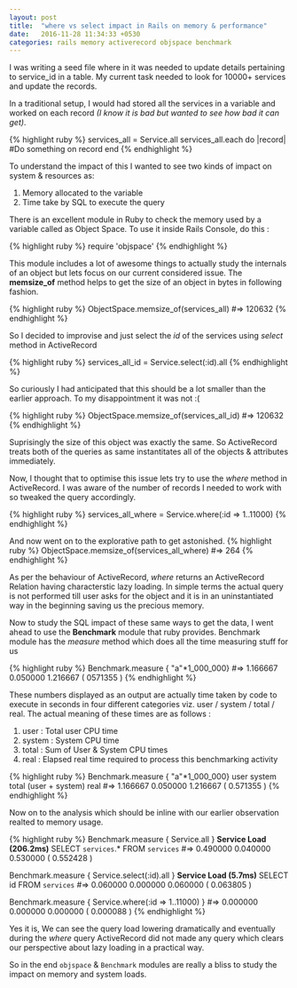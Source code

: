 ```yaml
---
layout: post
title:  "where vs select impact in Rails on memory & performance"
date:   2016-11-28 11:34:33 +0530
categories: rails memory activerecord objspace benchmark
---
```

I was writing a seed file where in it was needed to update details pertaining to service_id in a table. My current task needed to look for 10000+ services and update the records.

In a traditional setup, I would had stored all the services in a variable and worked on each record *(I know it is bad but wanted to see how bad it can get)*.

{% highlight ruby %}
services_all = Service.all
services_all.each do |record|
 #Do something on record
end
{% endhighlight %}

To understand the impact of this I wanted to see two kinds of impact on system & resources as:
1. Memory allocated to the variable
2. Time take by SQL to execute the query

There is an excellent module in Ruby to check the memory used by a variable called as Object Space.
To use it inside Rails Console, do this :

{% highlight ruby %}
require 'objspace'
{% endhighlight %}

This module includes a lot of awesome things to actually study the internals of an object but lets focus on our current considered issue. The **memsize_of** method helps to get the size of an object in bytes in following fashion.

{% highlight ruby %}
ObjectSpace.memsize_of(services_all)
#=> 120632
{% endhighlight %}

So I decided to improvise and just select the *id* of the services using *select* method in ActiveRecord

{% highlight ruby %}
services_all_id = Service.select(:id).all
{% endhighlight %}

So curiously I had anticipated that this should be a lot smaller than the earlier approach. To my disappointment it was not :(

{% highlight ruby %}
ObjectSpace.memsize_of(services_all_id)
#=> 120632
{% endhighlight %}

Suprisingly the size of this object was exactly the same. So ActiveRecord treats both of the queries as same instantitates all of the objects & attributes immediately.

Now, I thought that to optimise this issue lets try to use the *where* method in ActiveRecord.
I was aware of the number of records I needed to work with so tweaked the query accordingly.

{% highlight ruby %}
services_all_where = Service.where(:id => 1..11000)
{% endhighlight %}

And now went on to the explorative path to get astonished.
{% highlight ruby %}
ObjectSpace.memsize_of(services_all_where)
#=> 264
{% endhighlight %}

As per the behaviour of ActiveRecord, *where* returns an ActiveRecord Relation having characterstic lazy loading. In simple terms the actual query is not performed till user asks for the object and it is in an uninstantiated way in the beginning saving us the precious memory.

Now to study the SQL impact of these same ways to get the data, I went ahead to use the **Benchmark** module that ruby provides.
Benchmark module has the *measure* method which does all the time measuring stuff for us

{% highlight ruby %}
Benchmark.measure { "a"*1_000_000}
#=> 1.166667 0.050000 1.216667 ( 0571355 )
{% endhighlight %}

These numbers displayed as an output are actually time taken by code to execute in seconds in four different categories viz. user / system / total / real. The actual meaning of these times are as follows :
1. user : Total user CPU time
2. system : System CPU time
3. total : Sum of User & System CPU times
4. real : Elapsed real time required to process this benchmarking activity

{% highlight ruby %}
Benchmark.measure { "a"*1_000_000}
       user        system    total (user + system)      real
#=>   1.166667    0.050000          1.216667        ( 0.571355 )
{% endhighlight %}

Now on to the analysis which should be inline with our earlier observation realted to memory usage.

{% highlight ruby %}
Benchmark.measure { Service.all }
**Service Load (206.2ms)** SELECT `services`.* FROM `services`
#=> 0.490000  0.040000  0.530000  ( 0.552428 )

Benchmark.measure { Service.select(:id).all }
**Service Load (5.7ms)** SELECT id FROM `services`
#=> 0.060000  0.000000  0.060000  ( 0.063805 )

Benchmark.measure { Service.where(:id => 1..11000) }
#=> 0.000000  0.000000  0.000000  ( 0.000088 )
{% endhighlight %}

Yes it is, We can see the query load lowering dramatically and eventually during the *where* query ActiveRecord did not made any query which clears our perspective about lazy loading in a practical way.

So in the end `objspace` & `Benchmark` modules are really a bliss to study the impact on memory and system loads.